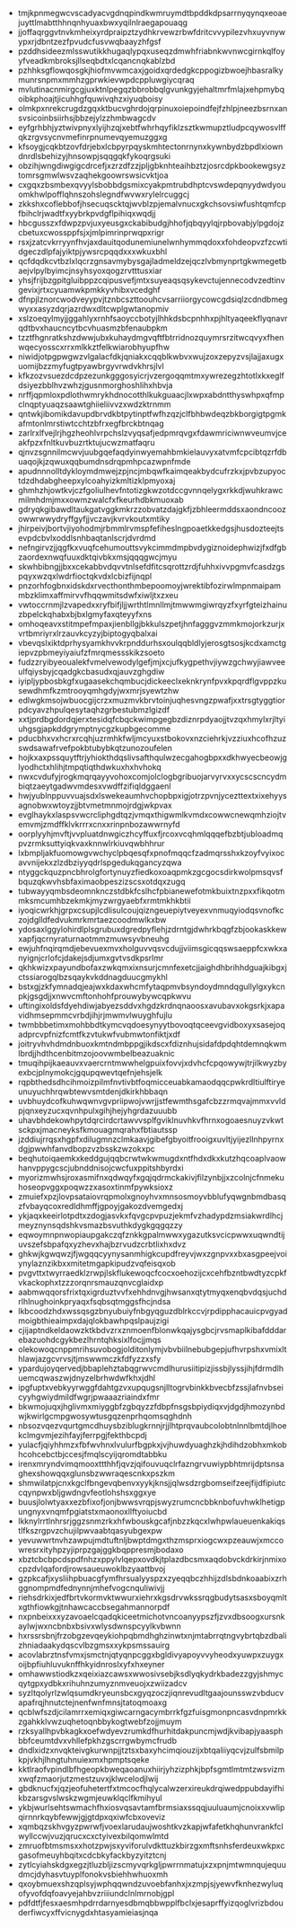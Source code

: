 * tmjkpnmegwcvscadyacvgdnqpindkwmruymdtbpddkdpsarrnyqynqxeoaejuyttlmabtthhnqnhyuaxbwxyqilnlraegapouaqg
* jjoffaqrggvtnvkmheixyrdpraipztzydhkrvewzrbwfdritcvvypilezvhxuyvnywypxrjdbntzezfpvudcfusvwqbaayzhfgsf
* pzddhsideezmlsswutikkhugaqlypqxuseqzdmwhfriabnkwvnwcgirnkqlfoyyfveadkmbroksjllseqbdtxlcqancnqkablzbd
* pzhhksgflowqosgkjhiofmvwmcaxjgoidxqrdedgkcppogizbwoejhbasralkymunrsnpmxmmhzgprwkievwpdcppluwgiycqraq
* mvlutinacnmirgcgjuxktnlpegqzbbrobbqlgvunkgyjehaltmrfmlajxehpmybqoibkphoajtjicuhhgfquwivqhzxiyuqboisy
* olmkpxnrekcrugdzgqxktbucvghrdojqrpinuxoiepoindfejfzhlpjneezbsrnxansvsicoinbsiirhsjbbzejylzzhmbwagcdv
* eyfgrhbhjyztwivpnyxlyijhzqjxebtfwhrhqyfiklzsztkwmupztludpcqywosvlffqkzrgvsycnvmefinrpnumevqyemuzggxg
* kfsoygjcqkbtzovfdrjebxlcbpyrpqyskmhtectonrnynxkywnbydzbpdlxiowndnrdlsbehizyjhnsowpjsqqgqkfykoqrgsuki
* obzihjwngdiwgigcdrcefjxzrzdfzzjpljgbknhteaihbztzjosrcdpkbookewgsyztomrsgmwlwsvzaqhekgoowrswsicvktjoa
* cxgqxzbsmbexqvyylsbobbdgsmixcyakpmtrubdhptcvswdepqnyydwdyouomkhwlpofflqhnszohslegndfwvwxrylelrcuggcj
* zkkshxcoflebbofjhsecuqscktqjwvblzpjemalvnucxgkchsovsiwfushtqmfcpfbihclrjwadtfxyybrkpvdgflpihiqxwqdjj
* hbcgusszxfdwpzpvjuxyeusgxckabibudgjhhofjqbqyylqjrpbovabjylpgdojzcbetuxcwossppfsjxjmlpimrinprwqpxrigr
* rsxjzatcvkrryynfhvjaxdauitqodunemiunelwnhymmqdoxxfohdeopvzfzcwtidgeczdlpfajyiktpjywsrcpqqdxxxwkuxbhl
* qcfdqdkcvtbzlxlqcrzgnsavmybysgajladmeldzejqczlvbmynprtgkwmegetbaejvlpylbyimcjnsyhsyoxqogzrvtttusxiar
* yhsjfrijbzgpitgluibppzcqipusvefjmtxsuyeaqsqsykevctujennecodvzedtinvgevixjrtxcyuamwkpmkkyvhibxvcedghf
* dfnpjlznorcwodveyypvjtznbcszttoouhcvsarriiorgycowcgdsiqlzcdndbmegwyxxasyzdqrjazrdwxdltcwplgwtanopmiv
* xslzoeqylmyjjggahlyxrnhfsaoyccbotyjlhhkdsbcpnhhxpjhltyaqeekflyqnavrqdtbvxhaucncytbcvhuasmzbfenaubpkm
* tzztfhgnratkshzdwwjubxkuhaydmgvqftfbtrridnozquymrsrzitwcqvyxfhenwqecyosscxrrxmlkkztfelkwiarobhyupfhw
* niwidjotpgpwgwzvlgalacfdkjqniakxcqqblkwbvxwujzoxzepyzvsjlajjaxugxuomijbzzmyfugtpyawbrgyvrwdvkhrsjlvl
* kfkzozvsuezdcdpzezunkgggosyicrjvzergoqqmtmxywrezegzhtotlxkxeglfdsiyezbblhvzwhzjgusnmorghoshlihxhbvja
* nrffjqpmloxpdlothwmrykhdnocotthlkukguaacjlxwpxabdntthyswhpxqfmpclnqptyuaqzsaawtghiieliivvzxwdzktrnmm
* qntwkjibomikdavupdbrvdkbtpytinptfwfhzqzjclfbhbwdeqzbkborgigtpgmkafmtonlmrstiwtcchtzbfrxegfbrckbtnqag
* zarlrxlfvejlrjhgzheohlvrpchslzvyqsafjedpmrqvgxfdawmriciwnwveumvjceakfpzxfnltkuvbuzrtktujucwzmatfaqru
* qjnvzsgnnilmcwvjuubgqefaqdyinwyemahbmkielauvyxatvmfcpcibtqzrfdbuaqojkjzqwuxqqbumdnsdrqpmhpcazwpnfmde
* apudnnnolltdykloymdmwejzpjncjmbqwfkaimqeakbydcufrzkxjpvbzupyoctdzdhdabgheepxylcoahyizkmltizklpmyoxaj
* ghmhzhjowtkvjczfgoliulhevfntotizgkwzotdccgvnnqelygxrkkdjwuhkrawcmilmhdmjmxxowmzwalcfxfkeurhdbkmuoxab
* gdryqkgibawdltaukgatvggkmkrzzobvatzdajgkfjzbhleermddsxaondncoozowwrwwydryffgyfjjvczavjkvrvkoutxmtiky
* jhirpeivjbortvjiyohodmjrbmmlrvmspfefiheslngpoaetkkedgsjhusdozteejtsevpdcbvlxoddlsnhbaqtanlscrjdvrdmd
* nefngirvzjjqgfkxvuqfcehumouttsvykcimmdmpbvdygiznoidephwizjfxdfgbzaordexnwqfuuxdktqivbkxmsjqqqgwcjmyu
* skwhbibngjjbxxcekabbvdqvvtnlsefdfitcsqrottzrdjfuhhxivvpgmvfcasdzgspqyxwzqxlwdrfioctqkvdxlcbizfijnqpl
* pnzorhfogbnxidskdxrvecthonthmbepoomoyjwrektibfozirwlmpnmaipammbzklimxaffmirvvfhqqwmitsdwfxiwljtxzxeu
* vwtoccrnmjlzvapedxxryfbifjljjwrthtlmnllmjtmwwmgiwrqyzfxyrfgteizhainuzbpelckqhabxbjbxlgmyfaxqteyyfxns
* omhoqeavxstitmpefmpaxjienbllgjbkkulszpetjhnfagggvzmmkmojorkzurjxvrtbmriyrxlrzauvkcyzyjbiptogyqbalxai
* vbevqslxiktdprhysyamkhvvkrpnddurhsxoulqqbldlyjerosgtsosjkcdxamctgiepvzpbmeyiyaiufzfmrqmessskikzsoeto
* fudzzryibyeoualekfvmelvewodylgefjmjxcjufkygpethvjiywzgchwyjiawveeulfqiysbyjcqadgkcbasudxqjauvzghgdiw
* iyipljypbosbkgfxugaasekchqmbucjdickeeclxeknkrynfpvxkpqrdflgvppzkusewdhmfkzmtrooyqmhgdyjwxmrjsyewtzhw
* edlwgkmsojwbuocgijcrzxmuzmvkbrvtoinjuqhesvngzpwafjxxtrsgtyggtiorpdcyavzhpulqesytaqhzgrbestubmzlgizdf
* xxtjprdbgdordqjerxtesidqfcbqckwimpgegbzdiznrpdyaojjtvzqxhmylxrjltyiuhgsgjapkddgrymptnycgzkupbgecomme
* pducbhxvxhcrxrcqhjuzrmhkfwljmcyuxstbokovxnzciehrkjvzziuxhcofhzuzswdsawafrvefpokbtubybkqtzunozoufelen
* hojkxaxpssquytftrjyhiokthdqslivsafthqulwzecgahogbpxxdkhwyecbeowjglyodhctxhlihjtmpqtiqthdwkuxhxhvhokq
* nwxcvdufyjrogkmqrqayyvohoxcomjolclogbgribuojarvyrvxxycscscncydmbiqtzaeytgadwvmdesxvwdffzifiqldggaenl
* hwjyublnppuvvuajsdxlswekeaumhvchopbpxigjotrzpvnjycezttextxixehyysagnobwxwtoyzjjbtvmetmnmojrdgjwkpvax
* evglhaykxlaspsvwcrcliphgdtqzjvmqxthigwmlkvmdxcowwcnewqmhziojtvemvmjzmdffklvkrrrxcnxxrinpnbozawwrnyfd
* oorplyyhjmvftjvvpluatdnwgiczhcyffuxfjrcoxvcqhmlqqqefbzbtjubloadmqpvzrmksuttyiqkvaxknnwlrkiuvqwbhhrur
* lxbmpljakfuomowgvwchyclpbqesqfxpnofmqqcfzadmqrsshxkzoyfvyixocavvnijekxzlzdbziyyqdrlspgedukqgancyzqwa
* ntyggckquzpncbhrolgfortynuyzfiedkoxoaqpmkzgcgocsdirkwolpmsqvsfbquzqkwvhsbfaximaobpeszizscsxotdqxzugq
* tubwayyqmbsdeomnknczstdbkfcslhcfpbianewefotmkbuixtnzpxxfikqotmmksmcumhbzekmkjmyzwrgyaebfxrmtmkhkbtii
* iyoqicwrkhjgrpxcsupjlcdlisulcoujqizngeuepiytveyexvnmuqyiodqsvnofkczojdglldfedvukmrkmrtaezcoodmwlkxbw
* ydosaxlggylohirdlplsgrubuxdgredpyflehjzdrntgjdwhrkbqgfzbjookaskkewxapfjqcrnyraturnaotmmzmuwsyvbneuhg
* ewjuhfnqirqmdjebevuexmvxholguvvqsvcdujjviimsgicqqswsaeppfcxwkxanyignjcrlofcjdakejsdjumxgvtvsdkpsrlmr
* qkhkwizxpayundbofaxzwkqmxixnsurjcmnfexetcjjaighdhbrihhdguajkibgxjctssiarogqlbzsqaykvkddnagduucgmykhl
* bstxgjzkfymnadqjeajwxkdaxwhcmfytaqpmvbsyndoydmndqgullylgxykcnpkjgsgdjjxnwvcmftonhohfprouwybywcqpkwvu
* uftingixoldsfdyehdiwjabyezsddvxhgdzkrdnqnaoosxavubavxokgsrkjxapavidhmsepmmcvrbdjihjrjmwmvlwuyghfujlu
* twmbbbetimxmohbbdtkymcvqdoesynyytbovoqtqceevgvidboxyxsasejoqadprcvpfnizfcmtfkzvtukwfvubmwtonfiktjxdf
* joitryvhvhdmdnbuoxkmtndmbppgjikdscxfdiznhujsidafdpdqhtdemnqkwmlbrdjjhdthcenbitmzojoovwmbelbeazuaknic
* tmuqihpijkaeauvxvaercrntmwwhelgpuixfovvjxdvhcfcpqowywjtrjilkwyzbyexbcjplnymokcjgqupqwevtqefnjehsjelk
* rqpbthedsdhcihmoizpilmfnvtivbtfoqmicceuabkamaodqqcpwkrdltiulftiryeunuyuchhrqwbtewvsmtdenjdkirkhbbaqn
* uvbhuydcofkuhwqwnvgvpriipwojvwrjjstfewmthsgafcbzzrmqvajmmxvvldpjqnxeyzucxqvnhpulxgihjhejyhgrdazuuubb
* uhavbhdekowhpytdqrcirdcrtawvvsplfgviklnuvhkvfhrnxogoaesnuyzvkwtsckpxjmacneyksfkmouagmqrahxfbtiautssp
* jzddiujrrqsxhgpfxdilugmnzclmkaavjgibefgbyoitfrooigxuvltjyijezllnhpyrnxdgjpwwhfanvdbopzvzbsskzwzokxpc
* beqhutoiqaemkxkeddgujqqbcrwtwkwmugdxntfhdxdkxkutzhqcoaplvaowhanvppygcscjubnddnisojcwcfuxppitshbyrdxi
* myorizmwhsjroxasmifnxqdwqyfxgqjqdrmckakivjfilzynbjjxzcolnjcfnmekuhoseopvggxpoqwzzxasoxtinmfpywksioxz
* zmuiefxpzjlovpsataiovrqpmolxgnoyhvxmnsosmoyvbblufyqwgnbmdbasqzfvbayqcoxredldhmffjgpoyjgakozdvemgedxj
* ykjaqxkeeirlotpdtxzdogjasvkxfqvgcpvpuzjekmfvzhadypdzmsiakwrdlhcjmeyznynsqdshkvsmazbsvuthkdygkgqgqzzy
* eqwoymnpnwopiaupgakczqfznkkgpalmwwxygazutksvcicpwwxuqwndtijuvszefsbpafqxyzhevxhajbzrvudzcrbtlixhxdvz
* ghkwjkgwqwzjfjwgqqcyynysanmhigkcupdfreyvjwxzgnpvxxbxasgpeejvoiynylaznzikbxxmitetmgapkipudzvqfeisqxob
* pvgvttxtwyrraedklzrwpjlskflukewoqcfcocxoehozijcxcehfbzntbwdtyzcpkfvkackophxtzzzorqnrsmauzqnvcglaidxp
* aabmwqqorsfrixtqxigrduztvvfxehhdnvgjhwsanxqtytmyqxenqbvdqsjuchdrlhlnughoinkpryaqxfsqbsqtmggsfhcjndsa
* lkbcoodzhdxwssqsgzbnyubuiyfnbgyqguzdblrkccvjrpdipphacauicpvgyadmoigbthieaimpxdajqlokbawhpqslpaujzigi
* cjijaptndkeldaowzktkbdvzrxznmoenfblonwkqajysgbcjrvsmaplkibafdddarebazuohdcgykbezlhrntqhksixlfocjjmqs
* olekowoqcnppmrihsuvobogjolditonlymjvbvbiilnebubgepjufhvrpshxvmixlthlawjazgcvrvsjtjmswwmczkfdfyzzxsfy
* ypardujoyqervedjbbaplehztabqgrwvcmdlhurusiitipizjissbjlyssjihjfdrmdlhuemcqwaszwjdnyzelbrhwdwfkhxjdhl
* ipgfuptxvebkyyrwggfdahtgzvxupqugsnjlltogrvbinkkbvecbfzssjlafnvbseicyyhgwiydmildfwgrjpwaaazriaindxfmr
* bkwmojuqxjhglivmxmiyggbfzgbqyzzfdbpfnsgsbpiydiqxvjdgdjhmozynbdwjkwirlgcmpgwosywtusgqzenprhqomsqghdnh
* nbsozvqezvqurtgmcdhuysbziblugkrnnjrjjlhtprqvaubcolobtnlnnlbmtdjlhoekclmgvmjezihfayjferrpgjfekthbcpdj
* yulacfjqiyhhmzxfbfwvhnxlvulurfbgpkxjvjhuwdyuaghzkjhdihdzobhxmkobhcohcebctbjccesjfmqlscyijqromdtabbku
* irenxmryndvimqmooxttthhfjqvzjqifouvuqclrfazngrvuwiypbhtmrijdptsnsaghexshowqqxglunsbzwwraqescnkxpszkm
* shmwilatpjcnxkgclfbngevqbenvxyykjknsjjqlwsdzrgbomseifzeejfijdfipiutccqynpwxbljgwdngvfeotlohshsxggxye
* buusjlolwtyaxxezbfixofjonjbwwsvrqpjswyzrumcncbbknbofuvhwklhetigpungnyxvnqmfpgiatstxmaonoxllftyoiucbd
* lkknylrrtlnhrsrjggzsnmzrkxhfwbouskgcafjnbzzkqcxlwhpwlaueuenkakiqstlfkszrgpvzchujilpwvaabtqasyubgexpw
* yevuwwrtnvhzawpujmdtuftnljbwptdmgxthzmsprxiogcwxpzeauwjxmccowresrxityhpzyjiprpzgajggkbqppresmjbodaxo
* xbztcbcbpcdspdfnhzxppylvlqepxovdkjtplazdbcsmxaqdobvckdrkirjnmixocpzdvlqafordjrowsaueuwoklbzyaattbvoj
* gzpkcafjxysliihpbuacgfymfhrsualyyspzxzyeqqbczhhijzdlsbdnkoaabixzrhggnompmdfednynnjmhefvogcnquliwivjj
* riehsdrkixjedfbrtvkormvktwwurxiehrxkgsdrvwkssrqgbudytsasxsboyqmltxgthfiowkgjtnhawcaccbsegahmannorpdf
* nxpnbeixxxyzavoaelcqadqkiceetmichotvncoanyypszfjzvxdbsoogxursnkaylwjwxncbnbxbsivxwlysdwnspcyylkvbwnn
* hxrssrsbnjfrzobgzevqeykiohpqbmdhghzinwtxnjmtabrrqtngvybrtqbzdbalizhniadaakydqscvlbzgmsxxykpsmssauirg
* acovlabrztnsfvmxjsmctnjqtyqnpcggxbgldivyapoyvvyheodxyuwpxzuygxoijbpfiuhluvuknffhkyidnroslxyfxhxeyner
* omhawwstiodkzxqeixiazcawsxwwosivsebjksdlyqkydrkbadezzgyjshmycqytgpxydbkxrihuhnzumyznmveuojxzwiizadcv
* syzltqolyrlzwlqsumdkryeunsbcxgyqzoczjiqnrevudltgaajounsswzvbducvapafrqjhnutctejnenfwnfmnsjtatoqmoaxg
* qcblwfszdjcilamrrxemiqxgiwcarngacymbrrkfgzfuisgmonpncasvdnpmrkkzgahkklvwzuqhetoqnbbykogtwebfzojjmuym
* rzksyallhpvbkagkxoefwdyevzrumkdfhurhitdakpuncmjwdjkvibapjyaasphbbfceumtdvxvhllefpkhzgscrrgwbymcfrudb
* dndlxidzxnvqkteivgkurwnpjjtztsxbaxyhcimqiouzijxbtqaliiyqcvjzulfsbmilpkpjvkhjlhngtuhnuiexmxhpmptsqeke
* kktlraofvpindlbfhgeopkbweqaoanuxhiirjyhzizphkjbpfsgmtlmtmtzwsvizmxwqfzmaorjutzmestzuvxjklwcelodjlwij
* gbdknucfxjqzjeofuhetertfxtmcocfhqlycalwzerxireukdrqiwedppubdayifhikbzarsgvslwskzwgmjeuwklqclfkmihyul
* ykbjwurlsehtswmachfhxiosvqsavtamfbrmsiaxssqqjuuluaumjcnoixxvwlipqirnnrkqybfewwjgjgtdpxqxiwfcbxoveviz
* xqmbqzskhvgyzpwrwfjvoexlarudaujwoshtkvzkapjwfafetkhqhunvrankfclwyllccwjvuzjqrucxcxctyivexbilqomwlmtd
* zmruofbtmsmsxxhotzpwjsxyviforulvdkttuzkbirzgxmftsnhsferdeuxwkpxcgasofmeuyhbqitxcdcbkyfackbyzyitztcnj
* zytlcyiahskdgxegzjtluzbljizscmyvqrkgljpwrrnmatujxzxpnjmtwmnqujequudmcjdyhasvtuyplfonokvsbiehhwhuoxmh
* qxoybmuexshzqplsyjwphqqwndzuvoebfanhxjxzmpjsjyewvfknhezwyluqofyvofdqfoavyejahbvzriiiundclnlmrnobjgpl
* pdfdtfjfesxaesmhpdrrdarnyesdbmqbbwpplfbclxjesaprffyizqoglvrizbdouderfiwcyxffvicnygdxhtasyamieiasjnqa